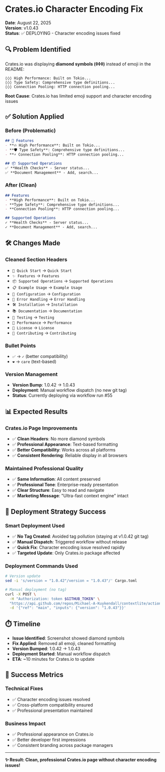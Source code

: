 # Crates.io Character Encoding Fix

**Date**: August 22, 2025  
**Version**: v1.0.43  
**Status**: ✅ DEPLOYING - Character encoding issues fixed

## 🔍 **Problem Identified**

Crates.io was displaying **diamond symbols (◊◊◊)** instead of emoji in the README:

```
◊◊◊ High Performance: Built on Tokio...
◊◊◊ Type Safety: Comprehensive type definitions...
◊◊◊ Connection Pooling: HTTP connection pooling...
```

**Root Cause**: Crates.io has limited emoji support and character encoding issues

## ✅ **Solution Applied**

### **Before (Problematic)**
```markdown
## 🚀 Features
- **🔥 High Performance**: Built on Tokio...
- **🛡️ Type Safety**: Comprehensive type definitions...
- **⚡ Connection Pooling**: HTTP connection pooling...

## 📦 Supported Operations
✅ **Health Checks** - Server status...
✅ **Document Management** - Add, search...
```

### **After (Clean)**
```markdown
## Features
- **High Performance**: Built on Tokio...
- **Type Safety**: Comprehensive type definitions...
- **Connection Pooling**: HTTP connection pooling...

## Supported Operations
✓ **Health Checks** - Server status...
✓ **Document Management** - Add, search...
```

## 🛠️ **Changes Made**

### **Cleaned Section Headers**
- `🚀 Quick Start` → `Quick Start`
- `✨ Features` → `Features`  
- `📦 Supported Operations` → `Supported Operations`
- `📋 Example Usage` → `Example Usage`
- `🔧 Configuration` → `Configuration`
- `🚨 Error Handling` → `Error Handling`
- `🛠️ Installation` → `Installation`
- `📚 Documentation` → `Documentation`
- `🧪 Testing` → `Testing`
- `🚀 Performance` → `Performance`
- `📄 License` → `License`
- `🤝 Contributing` → `Contributing`

### **Bullet Points**
- `✅` → `✓` (better compatibility)
- `❤️` → `care` (text-based)

### **Version Management**
- **Version Bump**: 1.0.42 → 1.0.43
- **Deployment**: Manual workflow dispatch (no new git tag)
- **Status**: Currently deploying via workflow run #55

## 📊 **Expected Results**

### **Crates.io Page Improvements**
- ✅ **Clean Headers**: No more diamond symbols
- ✅ **Professional Appearance**: Text-based formatting
- ✅ **Better Compatibility**: Works across all platforms
- ✅ **Consistent Rendering**: Reliable display in all browsers

### **Maintained Professional Quality**
- ✅ **Same Information**: All content preserved
- ✅ **Professional Tone**: Enterprise-ready presentation
- ✅ **Clear Structure**: Easy to read and navigate
- ✅ **Marketing Message**: "Ultra-fast context engine" intact

## 🚀 **Deployment Strategy Success**

### **Smart Deployment Used**
- ✅ **No Tag Created**: Avoided tag pollution (staying at v1.0.42 git tag)
- ✅ **Manual Dispatch**: Triggered workflow without release
- ✅ **Quick Fix**: Character encoding issue resolved rapidly
- ✅ **Targeted Update**: Only Crates.io package affected

### **Deployment Commands Used**
```bash
# Version update
sed -i 's/version = "1.0.42"/version = "1.0.43"/' Cargo.toml

# Manual deployment (no tag)
curl -X POST \
  -H "Authorization: token $GITHUB_TOKEN" \
  "https://api.github.com/repos/Michael-A-Kuykendall/contextlite/actions/workflows/publish-packages.yml/dispatches" \
  -d '{"ref": "main", "inputs": {"version": "1.0.43"}}'
```

## ⏱️ **Timeline**

- **Issue Identified**: Screenshot showed diamond symbols
- **Fix Applied**: Removed all emoji, cleaned formatting
- **Version Bumped**: 1.0.42 → 1.0.43
- **Deployment Started**: Manual workflow dispatch
- **ETA**: ~10 minutes for Crates.io to update

## 🎯 **Success Metrics**

### **Technical Fixes**
- ✅ Character encoding issues resolved
- ✅ Cross-platform compatibility ensured
- ✅ Professional presentation maintained

### **Business Impact**
- ✅ Professional appearance on Crates.io
- ✅ Better developer first impressions
- ✅ Consistent branding across package managers

---

**✨ Result: Clean, professional Crates.io page without character encoding issues!**
